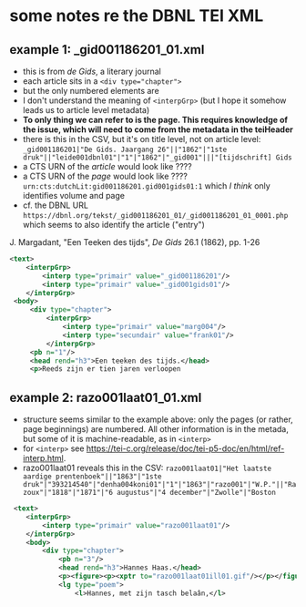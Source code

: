 # some notes re the DBNL TEI XML

## example 1: _gid001186201_01.xml

- this is from _de Gids_, a literary journal
- each article sits in a `<div type="chapter">` 
- but the only numbered elements are <pb n="1"/>
- I don't understand the meaning of `<interpGrp>` (but I hope it somehow leads us to article level metadata)
- **To only thing we can refer to is the page. This requires knowledge of the issue, which will need to come from the metadata in the teiHeader**
- there is this in the CSV, but it's on title level, not on article level: `_gid001186201|"De Gids. Jaargang 26"||"1862"|"1ste druk"||"leide001dbnl01"|"1"|"1862"|"_gid001"|||"[tijdschrift] Gids`
- a CTS URN of the _article_ would look like ????
- a CTS URN of the _page_ would look like ???? `urn:cts:dutchLit:gid001186201.gid001gids01:1` which _I think_ only identifies volume and page
- cf. the DBNL URL `https://dbnl.org/tekst/_gid001186201_01/_gid001186201_01_0001.php` which seems to also identify the article ("entry")

J. Margadant, "Een Teeken des tijds", _De Gids_ 26.1 (1862), pp. 1-26

```xml
<text>
    <interpGrp>
        <interp type="primair" value="_gid001186201"/> 
        <interp type="primair" value="_gid001gids01"/> 
    </interpGrp>   
 <body>
     <div type="chapter">
         <interpGrp>
             <interp type="primair" value="marg004"/>
             <interp type="secundair" value="frank01"/>
         </interpGrp>
     <pb n="1"/>
     <head rend="h3">Een teeken des tijds.</head>
     <p>Reeds zijn er tien jaren verloopen
```

## example 2: razo001laat01_01.xml

- structure seems similar to the example above: only the pages (or rather, page beginnings) are numbered. All other information is in the metada, but some of it is machine-readable, as in `<interp>`
- for `<interp>` see https://tei-c.org/release/doc/tei-p5-doc/en/html/ref-interp.html. 
- razo001laat01 reveals this in the CSV: `razo001laat01|"Het laatste aardige prentenboek"||"1863"|"1ste druk"|"393214540"|"denha004koni01"|"1"|"1863"|"razo001"|"W.P."||"Razoux"|"1818"|"1871"|"6 augustus"|"4 december"|"Zwolle"|"Boston`

```xml
 <text>
    <interpGrp>
        <interp type="primair" value="razo001laat01"/>
    </interpGrp>   
    <body>
        <div type="chapter">
            <pb n="3"/>
            <head rend="h3">Hannes Haas.</head>
            <p><figure><p><xptr to="razo001laat01ill01.gif"/></p></figure></p>
            <lg type="poem">
                <l>Hannes, met zijn tasch belaân,</l>
```